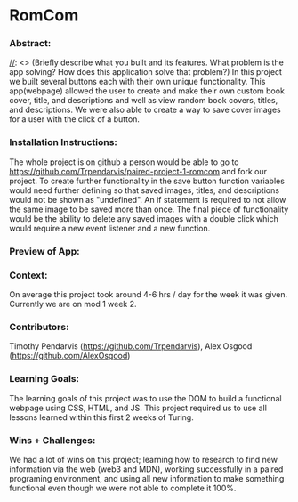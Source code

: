 # RomCom  

### Abstract:
[//]: <> (Briefly describe what you built and its features. What problem is the app solving? How does this application solve that problem?) In this project we built several buttons each with their own unique functionality. This app(webpage) allowed the user to create and make their own custom book cover, title, and descriptions and well as view random book covers, titles, and descriptions. We were also able to create a way to save cover images for a user with the click of a button.

### Installation Instructions:
[//]: <> (What steps does a person have to take to get your app cloned down and running?)
The whole project is on github a person would be able to go to https://github.com/Trpendarvis/paired-project-1-romcom and fork our project. To create further functionality in the save button function variables would need further defining so that saved images, titles, and descriptions would not be shown as "undefined". An if statement is required to not allow the same image to be saved more than once. The final piece of functionality would be the ability to delete any saved images with a double click which would require a new event listener and a new function.
### Preview of App:
[//]: <> (Provide ONE gif or screenshot of your application - choose the "coolest" piece of functionality to show off.)

### Context:
[//]: <> (Give some context for the project here. How long did you have to work on it? How far into the Turing program are you?)
On average this project took around 4-6 hrs / day for the week it was given. Currently we are on mod 1 week 2.
### Contributors:
[//]: <> (Who worked on this application? Link to their GitHubs.)
Timothy Pendarvis (https://github.com/Trpendarvis), Alex Osgood (https://github.com/AlexOsgood)
### Learning Goals:
[//]: <> (What were the learning goals of this project? What tech did you work with?)
The learning goals of this project was to use the DOM to build a functional webpage using CSS, HTML, and JS. This project required us to use all lessons learned within this first 2 weeks of Turing.
### Wins + Challenges:
[//]: <> (What are 2-3 wins you have from this project? What were some challenges you faced - and how did you get over them?)
We had a lot of wins on this project; learning how to research to find new information via the web (web3 and MDN), working successfully in a paired programing environment, and using all new information to make something functional even though we were not able to complete it 100%.
